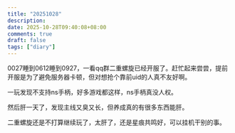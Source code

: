 ```yaml
---
title: "20251028"
description: 
date: 2025-10-28T09:40:08+08:00
comments: true
draft: false
tags: ["diary"]
---
```

0027睡到0612睡到0927，一看qq群二重螺旋已经开服了。赶忙起来尝尝，提前开服是为了避免服务器卡顿，但对想抢个靠前uid的人真不友好啊。

一玩发现不支持ns手柄，好多游戏都这样，ns手柄真没人权。

然后肝一天了，发现主线又臭又长，但养成真的有很多东西能肝。

二重螺旋还是不打算继续玩了，太肝了，还是星痕共鸣好，可以挂机干别的事。
